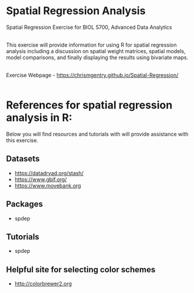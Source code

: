 # Spatial Regression Analysis

Spatial Regression Exercise for BIOL 5700, Advanced Data Analytics<br></br>

This exercise will provide information for using R for spatial regression analysis including a discussion on spatial weight matrices, spatial models, model comparisons, and finally displaying the results using bivariate maps. <br></br>

Exercise Webpage - https://chrismgentry.github.io/Spatial-Regression/ <br></br>

# References for spatial regression analysis in R:
Below you will find resources and tutorials with will provide assistance with this exercise.

## Datasets
- https://datadryad.org/stash/
- https://www.gbif.org/
- https://www.movebank.org

## Packages
- spdep

## Tutorials
- spdep

## Helpful site for selecting color schemes
- http://colorbrewer2.org